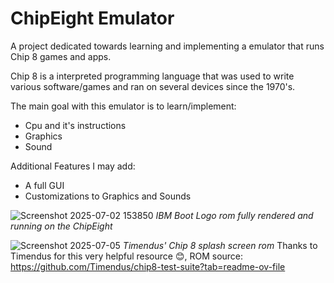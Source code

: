 # ChipEight Emulator

A project dedicated towards learning and implementing a emulator that runs Chip 8 games and apps.  

Chip 8 is a interpreted programming language that was used to write various software/games and ran on several devices since the 1970's. 

The main goal with this emulator is to learn/implement: 
- Cpu and it's instructions 
- Graphics
- Sound

Additional Features I may add: 

- A full GUI
- Customizations to Graphics and Sounds

![Screenshot 2025-07-02 153850](https://github.com/user-attachments/assets/0efe8489-3846-4030-8038-de5adbc142ad)
_IBM Boot Logo rom fully rendered and running on the ChipEight_ 

![Screenshot 2025-07-05 ](https://github.com/user-attachments/assets/80045ea2-452f-48b2-ba56-1c59406104b8)
_Timendus' Chip 8 splash screen rom_ 
Thanks to Timendus for this very helpful resource 😊, ROM source: 
https://github.com/Timendus/chip8-test-suite?tab=readme-ov-file 


